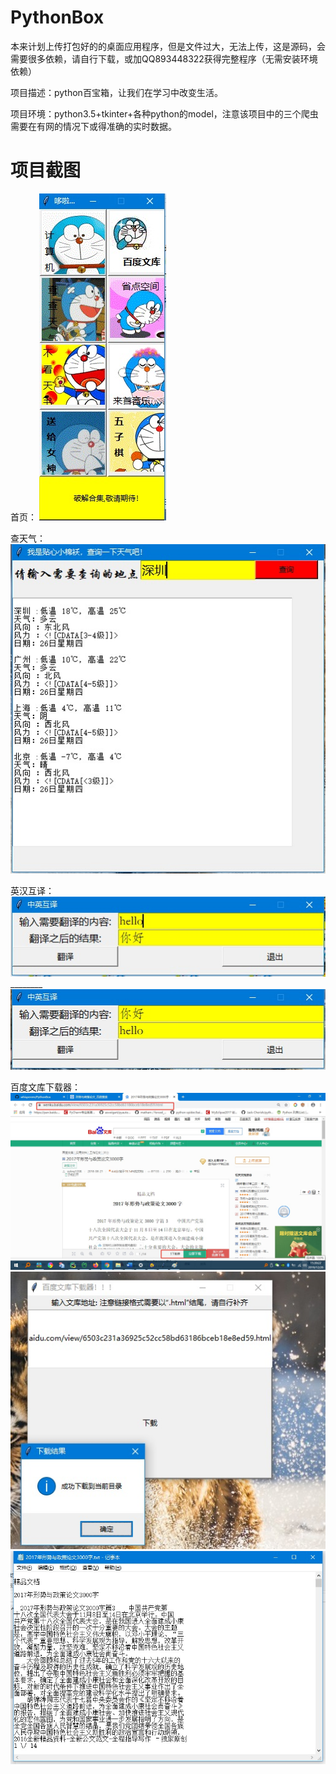 # PythonBox
本来计划上传打包好的的桌面应用程序，但是文件过大，无法上传，这是源码，会需要很多依赖，请自行下载，或加QQ893448322获得完整程序（无需安装环境依赖）


项目描述：python百宝箱，让我们在学习中改变生活。


项目环境：python3.5+tkinter+各种python的model，注意该项目中的三个爬虫需要在有网的情况下或得准确的实时数据。


# 项目截图


首页：
![](img/1.jpg)

查天气：
![](img/3.jpg)


英汉互译：
![](img/4.jpg)  
________![](img/4.1.jpg)


百度文库下载器：
![](img/5.jpg)  ![](img/5.1.jpg) ![](img/5.2.jpg)



